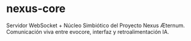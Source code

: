 # nexus-core
Servidor WebSocket + Núcleo Simbiótico del Proyecto Nexus Æternum. Comunicación viva entre evocore, interfaz y retroalimentación IA.
